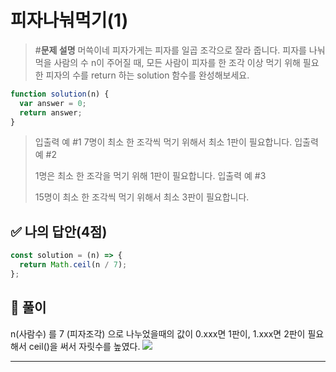 # 피자나눠먹기(1)

> #**문제 설명**
> 머쓱이네 피자가게는 피자를 일곱 조각으로 잘라 줍니다. 피자를 나눠먹을 사람의 수 n이 주어질 때, 모든 사람이 피자를 한 조각 이상 먹기 위해 필요한 피자의 수를 return 하는 solution 함수를 완성해보세요.

```js
function solution(n) {
  var answer = 0;
  return answer;
}
```

> 입출력 예 #1
> 7명이 최소 한 조각씩 먹기 위해서 최소 1판이 필요합니다.
> 입출력 예 #2
>
> 1명은 최소 한 조각을 먹기 위해 1판이 필요합니다.
> 입출력 예 #3
>
> 15명이 최소 한 조각씩 먹기 위해서 최소 3판이 필요합니다.

## ✅ 나의 답안(4점)

```js
const solution = (n) => {
  return Math.ceil(n / 7);
};
```

## 💭 풀이

n(사람수) 를 7 (피자조각) 으로 나누었을때의 값이 0.xxx면 1판이, 1.xxx면 2판이 필요해서 ceil()을 써서 자릿수를 높였다.
![](https://velog.velcdn.com/images/kimsu10/post/a243c1e8-2a2f-4807-8922-7d25332024c6/image.png)

---
